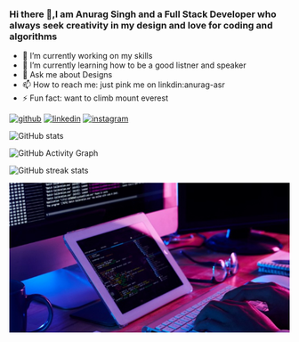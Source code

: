 ### Hi there 👋,I am Anurag Singh and a Full Stack Developer who always seek creativity in my design and love for coding and algorithms

- 🔭 I’m currently working on my skills 
- 🌱 I’m currently learning how to be a good listner and speaker 
- 💬 Ask me about Designs 
- 📫 How to reach me: just pink me on linkdin:anurag-asr 
- ⚡ Fun fact: want to climb mount everest  


[<img src='https://cdn.jsdelivr.net/npm/simple-icons@3.0.1/icons/github.svg' alt='github' height='40'>](https://github.com/anurag-asr)  [<img src='https://cdn.jsdelivr.net/npm/simple-icons@3.0.1/icons/linkedin.svg' alt='linkedin' height='40'>](https://www.linkedin.com/in/anurag-asr/)  [<img src='https://cdn.jsdelivr.net/npm/simple-icons@3.0.1/icons/instagram.svg' alt='instagram' height='40'>](https://www.instagram.com/mister-A/)  

![GitHub stats](https://github-readme-stats.vercel.app/api?username=anurag-asr&show_icons=true)  

![GitHub Activity Graph](https://activity-graph.herokuapp.com/graph?username=anurag-asr)  

![GitHub streak stats](https://github-readme-streak-stats.herokuapp.com/?user=anurag-asr)  

![Full Stack Developer](https://github.com/anurag-asr/anurag-asr/blob/main/img12.jpg)
